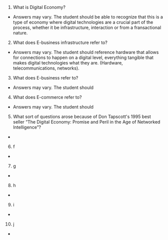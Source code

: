 1. What is Digital Economy?
- Answers may vary. The student should be able to recognize that this is a type of economy where digital technologies are a crucial part of the process, whether it be infrastructure, interaction or from a fransactional nature.
2. What does E-business infrastructure refer to?
- Answers may vary. The student should reference hardware that allows for connections to happen on a digital level, everything tangible that makes digital technologies what they are. (Hardware, telecommunications, networks).
3. What does E-business refer to?
- Answers may vary. The student should 
4. What does E-commerce refer to?
- Answers may vary. The student should 
5. What sort of questions arose because of Don Tapscott's 1995 best seller “The Digital Economy: Promise and Peril in the Age of Networked Intelligence”?
- 
6. f
- 
7. g
- 
8. h
- 
9. i
- 
10. j
- 
